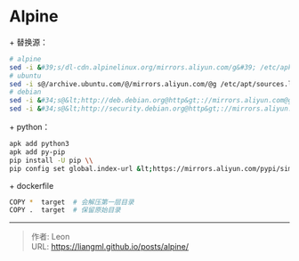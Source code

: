 # Alpine

&#43; 替换源：
```bash
# alpine
sed -i &#39;s/dl-cdn.alpinelinux.org/mirrors.aliyun.com/g&#39; /etc/apk/repositories
# ubuntu
sed -i s@/archive.ubuntu.com/@/mirrors.aliyun.com/@g /etc/apt/sources.list
# debian
sed -i &#34;s@&lt;http://deb.debian.org@http&gt;://mirrors.aliyun.com@g&#34; /etc/apt/sources.list
sed -i &#34;s@&lt;http://security.debian.org@http&gt;://mirrors.aliyun.com@g&#34; /etc/apt/sources.list
```
&#43; python：
```bash
apk add python3
apk add py-pip
pip install -U pip \\
pip config set global.index-url &lt;https://mirrors.aliyun.com/pypi/simple/&gt; \\
```
&#43; dockerfile
```bash
COPY *  target  # 会解压第一层目录
COPY .  target  # 保留原始目录
```



---

> 作者: Leon  
> URL: https://liangml.github.io/posts/alpine/  


